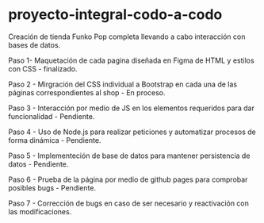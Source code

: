 # proyecto-integral-codo-a-codo
Creación de tienda Funko Pop completa llevando a cabo interacción con bases de datos.

Paso 1- Maquetación de cada pagina diseñada en Figma de HTML y estilos con CSS - finalizado.

Paso 2 - Mirgración del CSS individual a Bootstrap en cada una de las páginas correspondientes al shop - En proceso.

Paso 3 - Interacción por medio de JS en los elementos requeridos para dar funcionalidad - Pendiente.

Paso 4 - Uso de Node.js para realizar peticiones y automatizar procesos de forma dinámica - Pendiente.

Paso 5 - Implementeción de base de datos para mantener persistencia de datos - Pendiente.

Paso 6 - Prueba de la página por medio de github pages para comprobar posibles bugs - Pendiente.

Paso 7 - Corrección de bugs en caso de ser necesario y reactivación con las modificaciones.